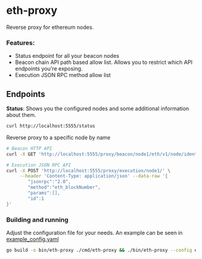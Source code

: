 # eth-proxy

Reverse proxy for ethereum nodes.

### Features:
- Status endpoint for all your beacon nodes
- Beacon chain API path based allow list. Allows you to restrict which API endpoints you're exposing.
- Execution JSON RPC method allow list


## Endpoints

**Status**: Shows you the configured nodes and some additional information about them.

```sh
curl http://localhost:5555/status
```

Reverse proxy to a specific node by name
```sh
# Beacon HTTP API
curl -X GET 'http://localhost:5555/proxy/beacon/node1/eth/v1/node/identity'

# Execution JSON RPC API
curl -X POST 'http://localhost:5555/proxy/execution/node1/' \
     --header 'Content-Type: application/json' --data-raw '{
        "jsonrpc":"2.0",
        "method":"eth_blockNumber",
        "params":[],
        "id":1
}'
```


### Building and running

Adjust the configuration file for your needs. An example can be seen in [example_config.yaml](example_config.yaml)


```sh
go build -o bin/eth-proxy ./cmd/eth-proxy && ./bin/eth-proxy --config example_config.yaml
```
